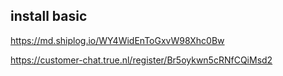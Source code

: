 ## install basic
https://md.shiplog.io/WY4WidEnToGxvW98Xhc0Bw

https://customer-chat.true.nl/register/Br5oykwn5cRNfCQiMsd2